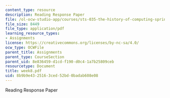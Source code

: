 ```yaml
---
content_type: resource
description: Reading Response Paper
file: /ol-ocw-studio-app/courses/sts-035-the-history-of-computing-spring-2004/8b9b9e4325163ced52bd0badab608e08_week8.pdf
file_size: 8449
file_type: application/pdf
learning_resource_types:
- Assignments
license: https://creativecommons.org/licenses/by-nc-sa/4.0/
ocw_type: OCWFile
parent_title: Assignments
parent_type: CourseSection
parent_uid: 8e836459-d1cd-f190-d0c4-1a7b25809ceb
resourcetype: Document
title: week8.pdf
uid: 8b9b9e43-2516-3ced-52bd-0badab608e08
---
```

Reading Response Paper